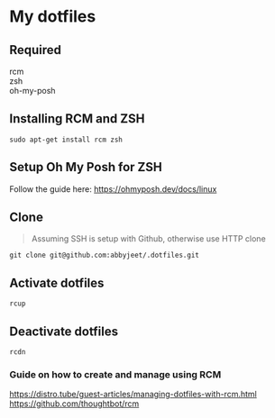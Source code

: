 # My dotfiles

## Required
rcm  
zsh  
oh-my-posh 

## Installing RCM and ZSH
```
sudo apt-get install rcm zsh 
```

## Setup Oh My Posh for ZSH
Follow the guide here: https://ohmyposh.dev/docs/linux

## Clone
> Assuming SSH is setup with Github, otherwise use HTTP clone
```
git clone git@github.com:abbyjeet/.dotfiles.git
```

## Activate dotfiles
```
rcup
```

## Deactivate dotfiles
```
rcdn
```


### Guide on how to create and manage using RCM
https://distro.tube/guest-articles/managing-dotfiles-with-rcm.html  
https://github.com/thoughtbot/rcm
